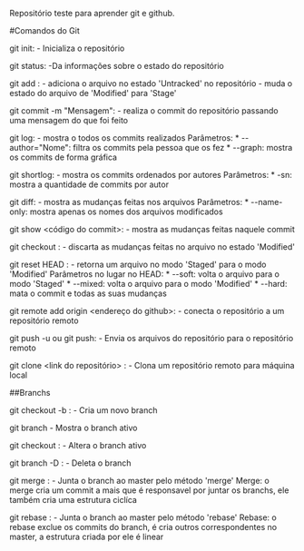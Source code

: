 Repositório teste para aprender git e github.

#Comandos do Git

git init: 
	- Inicializa o repositório

git status:
	-Da informações sobre o estado do repositório

git add <nome arquivo>: 
	- adiciona o arquivo no estado 'Untracked' no repositório
	- muda o estado do arquivo de 'Modified' para 'Stage'

git commit -m "Mensagem":
	- realiza o commit do repositório passando uma mensagem do que foi feito
	
git log:
	- mostra o todos os commits realizados
	Parâmetros:
		* --author="Nome": filtra os commits pela pessoa que os fez
		* --graph: mostra os commits de forma gráfica

git shortlog:
	- mostra os commits ordenados por autores
	Parâmetros:
		* -sn: mostra a quantidade de commits por autor

git diff:
	- mostra as mudanças feitas nos arquivos
	Parâmetros:
		* --name-only: mostra apenas os nomes dos arquivos modificados

git show <código do commit>:
	- mostra as mudanças feitas naquele commit

git checkout <nome do arquivo>:
	- discarta as mudanças feitas no arquivo no estado 'Modified'

git reset HEAD <nome do arquivo>:
	- retorna um arquivo no modo 'Staged' para o modo 'Modified'
	Parâmetros no lugar no HEAD:
		* --soft: volta o arquivo para o modo 'Staged'
		* --mixed: volta o arquivo para o modo 'Modified'
		* --hard: mata o commit e todas as suas mudanças

git remote add origin <endereço do github>:
	- conecta o repositório a um repositório remoto

git push -u <destino> <branch> ou git push:
	- Envia os arquivos do repositório para o repositório remoto

git clone <link do repositório> <novo nome da pasta>:
	- Clona um repositório remoto para máquina local

##Branchs

git checkout -b <nome branch>:
	- Cria um novo branch

git branch
	- Mostra o branch ativo

git checkout <nome do branch>:
	- Altera o branch ativo

git branch -D <nome do branch>:
	- Deleta o branch

git merge <nome do branch>:
	- Junta o branch ao master pelo método 'merge'
	Merge: o merge cria um commit a mais que é responsavel por juntar os branchs,
	ele também cria uma estrutura ciclíca

git rebase <nome do branch>:
	- Junta o branch ao master pelo método 'rebase'
	Rebase: o rebase exclue os commits do branch, é cria outros correspondentes no master,
	a estrutura criada por ele é linear
